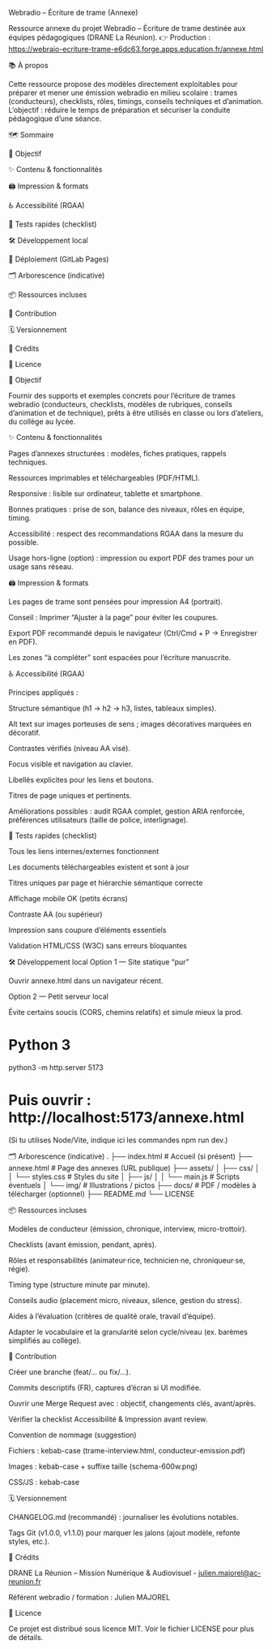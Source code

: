 Webradio – Écriture de trame (Annexe)

Ressource annexe du projet Webradio – Écriture de trame destinée aux équipes pédagogiques (DRANE La Réunion).
👉 Production : https://webraio-ecriture-trame-e6dc63.forge.apps.education.fr/annexe.html

📚 À propos

Cette ressource propose des modèles directement exploitables pour préparer et mener une émission webradio en milieu scolaire : trames (conducteurs), checklists, rôles, timings, conseils techniques et d’animation. L’objectif : réduire le temps de préparation et sécuriser la conduite pédagogique d’une séance.

🗺️ Sommaire

🎯 Objectif

✨ Contenu & fonctionnalités

🖨️ Impression & formats

♿ Accessibilité (RGAA)

🧪 Tests rapides (checklist)

🛠️ Développement local

🚀 Déploiement (GitLab Pages)

🗂️ Arborescence (indicative)

📦 Ressources incluses

🤝 Contribution

🗓️ Versionnement

👤 Crédits

📄 Licence

🎯 Objectif

Fournir des supports et exemples concrets pour l’écriture de trames webradio (conducteurs, checklists, modèles de rubriques, conseils d’animation et de technique), prêts à être utilisés en classe ou lors d’ateliers, du collège au lycée.

✨ Contenu & fonctionnalités

Pages d’annexes structurées : modèles, fiches pratiques, rappels techniques.

Ressources imprimables et téléchargeables (PDF/HTML).

Responsive : lisible sur ordinateur, tablette et smartphone.

Bonnes pratiques : prise de son, balance des niveaux, rôles en équipe, timing.

Accessibilité : respect des recommandations RGAA dans la mesure du possible.

Usage hors-ligne (option) : impression ou export PDF des trames pour un usage sans réseau.

🖨️ Impression & formats

Les pages de trame sont pensées pour impression A4 (portrait).

Conseil : Imprimer “Ajuster à la page” pour éviter les coupures.

Export PDF recommandé depuis le navigateur (Ctrl/Cmd + P → Enregistrer en PDF).

Les zones “à compléter” sont espacées pour l’écriture manuscrite.

♿ Accessibilité (RGAA)

Principes appliqués :

Structure sémantique (h1 → h2 → h3, listes, tableaux simples).

Alt text sur images porteuses de sens ; images décoratives marquées en décoratif.

Contrastes vérifiés (niveau AA visé).

Focus visible et navigation au clavier.

Libellés explicites pour les liens et boutons.

Titres de page uniques et pertinents.

Améliorations possibles : audit RGAA complet, gestion ARIA renforcée, préférences utilisateurs (taille de police, interlignage).

🧪 Tests rapides (checklist)

 Tous les liens internes/externes fonctionnent

 Les documents téléchargeables existent et sont à jour

 Titres uniques par page et hiérarchie sémantique correcte

 Affichage mobile OK (petits écrans)

 Contraste AA (ou supérieur)

 Impression sans coupure d’éléments essentiels

 Validation HTML/CSS (W3C) sans erreurs bloquantes

🛠️ Développement local
Option 1 — Site statique “pur”

Ouvrir annexe.html dans un navigateur récent.

Option 2 — Petit serveur local

Évite certains soucis (CORS, chemins relatifs) et simule mieux la prod.

# Python 3
python3 -m http.server 5173

# Puis ouvrir : http://localhost:5173/annexe.html


(Si tu utilises Node/Vite, indique ici les commandes npm run dev.)



🗂️ Arborescence (indicative)
.
├── index.html                 # Accueil (si présent)
├── annexe.html                # Page des annexes (URL publique)
├── assets/
│   ├── css/
│   │   └── styles.css         # Styles du site
│   ├── js/
│   │   └── main.js            # Scripts éventuels
│   └── img/                   # Illustrations / pictos
├── docs/                      # PDF / modèles à télécharger (optionnel)
├── README.md
└── LICENSE

📦 Ressources incluses

Modèles de conducteur (émission, chronique, interview, micro-trottoir).

Checklists (avant émission, pendant, après).

Rôles et responsabilités (animateur·rice, technicien·ne, chroniqueur·se, régie).

Timing type (structure minute par minute).

Conseils audio (placement micro, niveaux, silence, gestion du stress).

Aides à l’évaluation (critères de qualité orale, travail d’équipe).

Adapter le vocabulaire et la granularité selon cycle/niveau (ex. barèmes simplifiés au collège).

🤝 Contribution

Créer une branche (feat/... ou fix/...).

Commits descriptifs (FR), captures d’écran si UI modifiée.

Ouvrir une Merge Request avec : objectif, changements clés, avant/après.

Vérifier la checklist Accessibilité & Impression avant review.

Convention de nommage (suggestion)

Fichiers : kebab-case (trame-interview.html, conducteur-emission.pdf)

Images : kebab-case + suffixe taille (schema-600w.png)

CSS/JS : kebab-case

🗓️ Versionnement

CHANGELOG.md (recommandé) : journaliser les évolutions notables.

Tags Git (v1.0.0, v1.1.0) pour marquer les jalons (ajout modèle, refonte styles, etc.).

👤 Crédits

DRANE La Réunion – Mission Numérique & Audiovisuel - julien.majorel@ac-reunion.fr

Référent webradio / formation : Julien MAJOREL


📄 Licence

Ce projet est distribué sous licence MIT.
Voir le fichier LICENSE pour plus de détails.